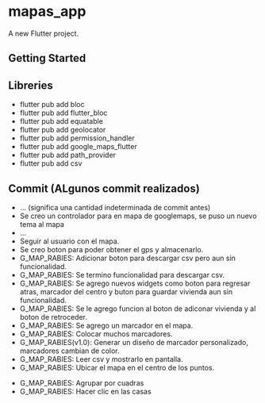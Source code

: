 # mapas_app

A new Flutter project.

## Getting Started

## Libreries
- flutter pub add bloc
- flutter pub add flutter_bloc
- flutter pub add equatable
- flutter pub add geolocator
- flutter pub add permission_handler
- flutter pub add google_maps_flutter
- flutter pub add path_provider
- flutter pub add csv


## Commit (ALgunos commit realizados)
- ... (significa una cantidad indeterminada de commit antes)
- Se creo un controlador para en mapa de googlemaps, se puso un nuevo tema al mapa
- ...
- Seguir al usuario con el mapa.
- Se creo boton para poder obtener el gps y almacenarlo.
- G_MAP_RABIES: Adicionar boton para descargar csv pero aun sin funcionalidad.
- G_MAP_RABIES: Se termino funcionalidad para descargar csv.
- G_MAP_RABIES: Se agrego nuevos widgets como boton para regresar atras, marcador del centro y buton para guardar vivienda aun sin funcionalidad.
- G_MAP_RABIES: Se le agrego funcion al boton de adiconar vivienda y al boton de retroceder.
- G_MAP_RABIES: Se agrego un marcador en el mapa.
- G_MAP_RABIES: Colocar muchos marcadores.
- G_MAP_RABIES(v1.0): Generar un diseño de marcador personalizado, marcadores cambian de color.
- G_MAP_RABIES: Leer csv y mostrarlo en pantalla.
- G_MAP_RABIES: Ubicar el mapa en el centro de los puntos.
* G_MAP_RABIES: Agrupar por cuadras
* G_MAP_RABIES: Hacer clic en las casas